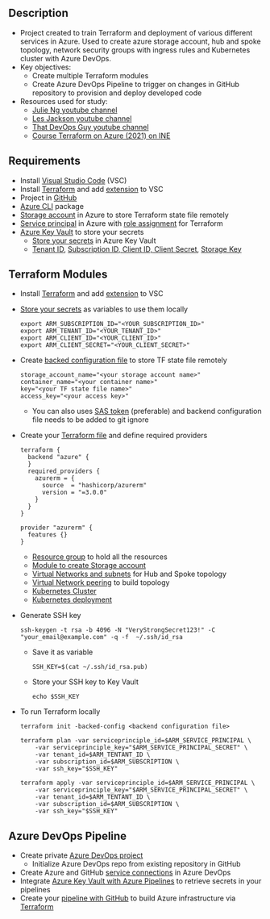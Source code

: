 ## Description

- Project created to train Terraform and deployment of various different services in Azure. Used to create azure storage account, hub and spoke topology, network security groups with ingress rules and Kubernetes cluster with Azure DevOps.
- Key objectives:
    - Create multiple Terraform modules
    - Create Azure DevOps Pipeline to trigger on changes in GitHub repository to provision and deploy developed code
- Resources used for study:
    - [Julie Ng youtube channel](https://www.youtube.com/c/JulieNgTech/videos)
    - [Les Jackson youtube channel](https://www.youtube.com/c/binarythistle/videos)
    - [That DevOps Guy youtube channel](https://www.youtube.com/c/MarcelDempers/videos)
    - [Course Terraform on Azure (2021) on INE](https://my.ine.com/Cloud/courses/96153df6/terraform-on-azure-2021)

## Requirements

- Install [Visual Studio Code](https://code.visualstudio.com/download) (VSC)
- Install [Terraform](https://learn.hashicorp.com/tutorials/terraform/install-cli) and add [extension](https://marketplace.visualstudio.com/items?itemName=HashiCorp.terraform) to VSC
- Project in [GitHub](https://github.com/join)
- [Azure CLI](https://docs.microsoft.com/en-us/cli/azure/install-azure-cli) package
- [Storage account](https://docs.microsoft.com/en-us/azure/storage/common/storage-account-create?tabs=azure-portal) in Azure to store Terraform state file remotely
- [Service principal](https://docs.microsoft.com/en-us/azure/active-directory/develop/app-objects-and-service-principals) in Azure with [role assignment](https://docs.microsoft.com/en-us/azure/role-based-access-control/role-assignments-steps) for Terraform
- [Azure Key Vault](https://docs.microsoft.com/en-us/azure/key-vault/general/quick-create-portal) to store your secrets
    - [Store your secrets](https://docs.microsoft.com/en-us/azure/key-vault/secrets/quick-create-portal#add-a-secret-to-key-vault) in Azure Key Vault
    - [Tenant ID](https://docs.microsoft.com/en-us/azure/active-directory/fundamentals/active-directory-how-to-find-tenant), [Subscription ID, Client ID, Client Secret](https://www.cloudsnooze.com/news/view/29), [Storage Key](https://docs.microsoft.com/en-us/azure/storage/common/storage-account-keys-manage?tabs=azure-portal#view-account-access-keys)

## Terraform Modules

- Install [Terraform](https://learn.hashicorp.com/tutorials/terraform/install-cli) and add [extension](https://marketplace.visualstudio.com/items?itemName=HashiCorp.terraform) to VSC
- [Store your secrets](https://registry.terraform.io/providers/hashicorp/azurerm/latest/docs/guides/service_principal_client_secret#configuring-the-service-principal-in-terraform) as variables to use them locally
    
    ```
    export ARM_SUBSCRIPTION_ID="<YOUR_SUBSCRIPTION_ID>"
    export ARM_TENANT_ID="<YOUR_TENANT_ID>"
    export ARM_CLIENT_ID="<YOUR_CLIENT_ID>"
    export ARM_CLIENT_SECRET="<YOUR_CLIENT_SECRET>"
    ```
    
- Create [backed configuration file](https://www.terraform.io/language/settings/backends/azurerm#example-configuration) to store TF state file remotely
    
    ```
    storage_account_name="<your storage account name>"
    container_name="<your container name>"
    key="<your TF state file name>"
    access_key="<your access key>"
    ```
    
    - You can also uses [SAS token](https://docs.microsoft.com/en-us/azure/storage/common/storage-sas-overview) (preferable) and backend configuration file needs to be added to git ignore
- Create your [Terraform file](https://registry.terraform.io/providers/hashicorp/azurerm/latest/docs) and define required providers
    
    ```
    terraform {
      backend "azure" {
      }
      required_providers {
        azurerm = {
          source  = "hashicorp/azurerm"
          version = "=3.0.0"
        }
      }
    }
    
    provider "azurerm" {
      features {}
    }
    ```
    
    - [Resource group](https://registry.terraform.io/providers/hashicorp/azurerm/latest/docs/resources/resource_group) to hold all the resources
    - [Module to create Storage account](https://registry.terraform.io/modules/kumarvna/storage/azurerm/latest)
    - [Virtual Networks and subnets](https://registry.terraform.io/providers/hashicorp/azurerm/latest/docs/resources/virtual_network) for Hub and Spoke topology
    - [Virtual Network peering](https://registry.terraform.io/providers/hashicorp/azurerm/latest/docs/resources/virtual_network_peering) to build topology
    - [Kubernetes Cluster](https://registry.terraform.io/providers/hashicorp/azurerm/latest/docs/resources/kubernetes_cluster)
    - [Kubernetes deployment](https://registry.terraform.io/providers/hashicorp/kubernetes/latest/docs/resources/deployment)
- Generate SSH key
    
    ```
    ssh-keygen -t rsa -b 4096 -N "VeryStrongSecret123!" -C "your_email@example.com" -q -f  ~/.ssh/id_rsa
    ```
    
    - Save it as variable
        
        ```
        SSH_KEY=$(cat ~/.ssh/id_rsa.pub)
        ```
        
    - Store your SSH key to Key Vault
        
        ```
        echo $SSH_KEY
        ```
        
- To run Terraform locally
    
    ```
    terraform init -backed-config <backend configuration file>
    ```
    
    ```
    terraform plan -var serviceprinciple_id=$ARM_SERVICE_PRINCIPAL \
        -var serviceprinciple_key="$ARM_SERVICE_PRINCIPAL_SECRET" \
        -var tenant_id=$ARM_TENTANT_ID \
        -var subscription_id=$ARM_SUBSCRIPTION \
        -var ssh_key="$SSH_KEY"
    ```
    
    ```
    terraform apply -var serviceprinciple_id=$ARM_SERVICE_PRINCIPAL \
        -var serviceprinciple_key="$ARM_SERVICE_PRINCIPAL_SECRET" \
        -var tenant_id=$ARM_TENTANT_ID \
        -var subscription_id=$ARM_SUBSCRIPTION \
        -var ssh_key="$SSH_KEY"
    ```
    

## Azure DevOps Pipeline

- Create private [Azure DevOps project](https://docs.microsoft.com/en-us/azure/devops/organizations/projects/create-project?view=azure-devops&tabs=browser)
    - Initialize Azure DevOps repo from existing repository in GitHub
- Create Azure and GitHub [service connections](https://docs.microsoft.com/en-us/azure/devops/pipelines/library/service-endpoints?view=azure-devops&tabs=yaml) in Azure DevOps
- Integrate [Azure Key Vault with Azure Pipelines](https://thomasthornton.cloud/2021/06/24/storing-and-retrieving-secrets-in-azure-keyvault-with-variable-groups-in-azure-devops-pipelines/) to retrieve secrets in your pipelines
- Create your [pipeline with GitHub](https://docs.microsoft.com/en-us/azure/devops/pipelines/repos/github?view=azure-devops&tabs=yaml) to build Azure infrastructure via [Terraform](https://learn.hashicorp.com/tutorials/terraform/automate-terraform)
